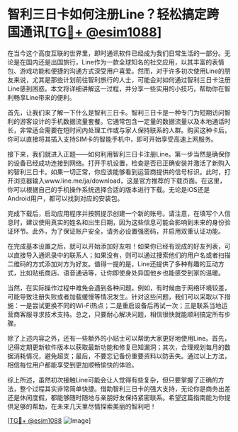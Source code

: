 # 智利三日卡如何注册Line？轻松搞定跨国通讯[[TG💪+ @esim1088](https://t.me/s/esim1088)]

在当今这个高度互联的世界里，即时通讯软件已经成为我们日常生活的一部分。无论是在国内还是出国旅行，Line作为一款全球知名的社交应用，以其丰富的表情包、游戏功能和便捷的沟通方式深受用户喜爱。然而，对于许多初次使用Line的朋友来说，尤其是那些计划前往智利旅行的人士，可能会对如何通过智利三日卡注册Line感到困惑。本文将详细讲解这一过程，并分享一些实用的小技巧，帮助你在智利畅享Line带来的便利。

首先，让我们来了解一下什么是智利三日卡。智利三日卡是一种专门为短期访问智利的游客设计的手机数据流量套餐。它通常包含一定量的数据流量以及本地通话时长，非常适合需要在短时间内处理工作或与家人保持联系的人群。购买这种卡后，你可以直接将其插入支持SIM卡的智能手机中，即可开始享受高速上网服务。

接下来，我们就进入正题——如何利用智利三日卡注册Line。第一步当然是确保你的设备已经成功连接到网络。打开手机设置，检查是否已正确安装并激活了新购入的智利三日卡。如果一切正常，你应该能够看到运营商提供的信号标识。此时，打开浏览器输入www.line.me/ja/download，这是官方推荐的下载页面。在这里，你可以根据自己的手机操作系统选择合适的版本进行下载。无论是iOS还是Android用户，都可以找到对应的安装包。

完成下载后，启动应用程序并按照提示创建一个新的账号。请注意，在填写个人信息时，建议使用真实的姓名和出生日期，因为这些信息可能会影响到未来的身份验证环节。此外，为了保证账户安全，请务必设置强密码，并启用双重认证功能。

在完成基本设置之后，就可以开始添加好友啦！如果你已经有现成的好友列表，可以直接导入通讯录中的联系人；如果没有，则可以通过搜索他们的用户名或者扫描二维码的方式添加对方为好友。值得一提的是，Line还提供了多种有趣的互动方式，比如贴纸商店、语音通话等，让你即使身处异国他乡也能感受到家的温暖。

当然，在实际操作过程中难免会遇到各种问题。例如，有时候由于网络环境较差，可能导致注册失败或者加载缓慢等情况发生。针对这些问题，我们可以采取以下措施：一是尝试更换不同的Wi-Fi热点；二是重启设备后再试一次；三是联系当地运营商客服寻求技术支持。总之，只要耐心解决问题，相信很快就能顺利搞定所有步骤。

除了上述内容之外，还有一些额外的小贴士可以帮助大家更好地使用Line。首先，记得定期更新软件版本以获取最新功能和修复已知漏洞；其次，合理规划每月的数据消耗情况，避免超支；最后，不要忘记备份重要资料以防丢失。通过以上方法，相信每位用户都能享受到更加顺畅愉快的体验。

综上所述，虽然初次接触Line可能会让人觉得有些复杂，但只要掌握了正确的方法，整个过程其实非常简单快捷。借助智利三日卡的强大支持，无论你是商务出差还是休闲度假，都能够随时随地与亲朋好友保持紧密联系。希望这篇指南能为你提供足够的帮助，在未来几天里尽情探索美丽的智利吧！

[[TG💪+ @esim1088](https://t.me/s/esim1088) ![Image](https://i.postimg.cc/4NQfJmqS/Snipaste-2025-05-13-00-14-12.png)]
